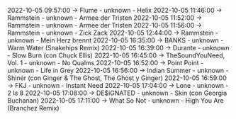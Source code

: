 2022-10-05 09:57:00 -> Flume - unknown - Helix
2022-10-05 11:46:00 -> Rammstein - unknown - Armee der Tristen
2022-10-05 11:52:00 -> Rammstein - unknown - Armee der Tristen
2022-10-05 11:56:00 -> Rammstein - unknown - Zick Zack
2022-10-05 12:44:00 -> Rammstein - unknown - Mein Herz brennt
2022-10-05 16:35:00 -> BANKS - unknown - Warm Water (Snakehips Remix)
2022-10-05 16:39:00 -> Durante - unknown - Slow Burn (con Chuck Ellis)
2022-10-05 16:45:00 -> TheSoundYouNeed, Vol. 1 - unknown - No Qualms
2022-10-05 16:52:00 -> Point Point - unknown - Life in Grey
2022-10-05 16:56:00 -> Indian Summer - unknown - Shiner (con Ginger & The Ghost, The Ghost y Ginger)
2022-10-05 16:59:00 -> FKJ - unknown - Instant Need
2022-10-05 17:04:00 -> Lone - unknown - 2 Is 8
2022-10-05 17:08:00 -> DE$iGNATED - unknown - Skin (con Georgia Buchanan)
2022-10-05 17:11:00 -> What So Not - unknown - High You Are (Branchez Remix)
